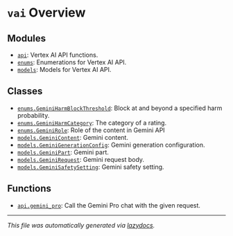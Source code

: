 <!-- markdownlint-disable -->

# `vai` Overview

## Modules

- [`api`](./api.md#module-vaiapi): Vertex AI API functions.
- [`enums`](./enums.md#module-vaienums): Enumerations for Vertex AI API.
- [`models`](./models.md#module-vaimodels): Models for Vertex AI API.

## Classes

- [`enums.GeminiHarmBlockThreshold`](./enums.md#class-geminiharmblockthreshold): Block at and beyond a specified harm probability.
- [`enums.GeminiHarmCategory`](./enums.md#class-geminiharmcategory): The category of a rating.
- [`enums.GeminiRole`](./enums.md#class-geminirole): Role of the content in Gemini API
- [`models.GeminiContent`](./models.md#class-geminicontent): Gemini content.
- [`models.GeminiGenerationConfig`](./models.md#class-geminigenerationconfig): Gemini generation configuration.
- [`models.GeminiPart`](./models.md#class-geminipart): Gemini part.
- [`models.GeminiRequest`](./models.md#class-geminirequest): Gemini request body.
- [`models.GeminiSafetySetting`](./models.md#class-geminisafetysetting): Gemini safety setting.

## Functions

- [`api.gemini_pro`](./api.md#function-gemini_pro): Call the Gemini Pro chat with the given request.


---

_This file was automatically generated via [lazydocs](https://github.com/ml-tooling/lazydocs)._
